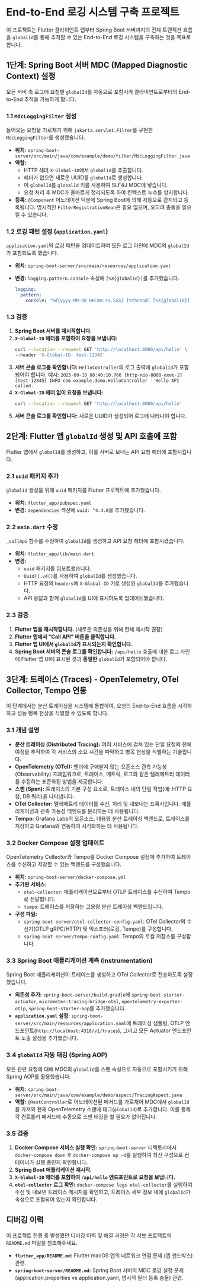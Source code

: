 # End-to-End 로깅 시스템 구축 프로젝트

이 프로젝트는 Flutter 클라이언트 앱부터 Spring Boot 서버까지의 전체 트랜잭션 흐름을 `globalId`를 통해 추적할 수 있는 End-to-End 로깅 시스템을 구축하는 것을 목표로 합니다.

## 1단계: Spring Boot 서버 MDC (Mapped Diagnostic Context) 설정

모든 서버 측 로그에 요청별 `globalId`를 자동으로 포함시켜 클라이언트로부터의 End-to-End 추적을 가능하게 합니다.

### 1.1 `MdcLoggingFilter` 생성

들어오는 요청을 가로채기 위해 `jakarta.servlet.Filter`를 구현한 `MdcLoggingFilter`를 생성했습니다.

*   **위치:** `spring-boot-server/src/main/java/com/example/demo/filter/MdcLoggingFilter.java`
*   **역할:**
    *   HTTP 헤더 `X-Global-ID`에서 `globalId`를 추출합니다.
    *   헤더가 없으면 새로운 UUID를 `globalId`로 생성합니다.
    *   이 `globalId`를 `globalId` 키를 사용하여 SLF4J MDC에 넣습니다.
    *   요청 처리 후 MDC가 올바르게 정리되도록 하여 컨텍스트 누수를 방지합니다.
*   **등록:** `@Component` 어노테이션 덕분에 Spring Boot에 의해 자동으로 감지되고 등록됩니다. 명시적인 `FilterRegistrationBean`은 필요 없으며, 오히려 충돌을 일으킬 수 있습니다.

### 1.2 로깅 패턴 설정 (`application.yaml`)

`application.yaml`의 로깅 패턴을 업데이트하여 모든 로그 라인에 MDC의 `globalId`가 포함되도록 했습니다.

*   **위치:** `spring-boot-server/src/main/resources/application.yaml`
*   **변경:** `logging.pattern.console` 속성에 `[%X{globalId}]`를 추가했습니다.

    ```yaml
    logging:
      pattern:
        console: "%d{yyyy-MM-dd HH:mm:ss.SSS} [%thread] [%X{globalId}] %-5level %logger{36} - %msg%n"
    ```

### 1.3 검증

1.  **Spring Boot 서버를 재시작합니다.**
2.  **`X-Global-ID` 헤더를 포함하여 요청을 보냅니다:**
    ```bash
    curl --location --request GET 'http://localhost:8080/api/hello' \
    --header 'X-Global-ID: test-12345'
    ```
3.  **서버 콘솔 로그를 확인합니다:** `HelloController`의 로그 출력에 `globalId`가 포함되어야 합니다.
    예시: `2025-09-10 08:40:10.766 [http-nio-8080-exec-2] [test-12345] INFO com.example.demo.HelloController - Hello API called.`
4.  **`X-Global-ID` 헤더 없이 요청을 보냅니다:**
    ```bash
    curl --location --request GET 'http://localhost:8080/api/hello'
    ```
5.  **서버 콘솔 로그를 확인합니다:** 새로운 UUID가 생성되어 로그에 나타나야 합니다.

## 2단계: Flutter 앱 `globalId` 생성 및 API 호출에 포함

Flutter 앱에서 `globalId`를 생성하고, 이를 서버로 보내는 API 요청 헤더에 포함시킵니다.

### 2.1 `uuid` 패키지 추가

`globalId` 생성을 위해 `uuid` 패키지를 Flutter 프로젝트에 추가했습니다.

*   **위치:** `flutter_app/pubspec.yaml`
*   **변경:** `dependencies` 섹션에 `uuid: ^4.4.0`을 추가했습니다.

### 2.2 `main.dart` 수정

`_callApi` 함수를 수정하여 `globalId`를 생성하고 API 요청 헤더에 포함시켰습니다.

*   **위치:** `flutter_app/lib/main.dart`
*   **변경:**
    *   `uuid` 패키지를 임포트했습니다.
    *   `Uuid().v4()`를 사용하여 `globalId`를 생성했습니다.
    *   HTTP 요청의 `headers`에 `X-Global-ID` 키로 생성된 `globalId`를 추가했습니다.
    *   API 응답과 함께 `globalId`를 UI에 표시하도록 업데이트했습니다.

### 2.3 검증

1.  **Flutter 앱을 재시작합니다.** (새로운 의존성을 위해 전체 재시작 권장)
2.  **Flutter 앱에서 "Call API" 버튼을 클릭합니다.**
3.  **Flutter 앱 UI에서 `globalId`가 표시되는지 확인합니다.**
4.  **Spring Boot 서버의 콘솔 로그를 확인합니다:** `/api/hello` 호출에 대한 로그 라인에 Flutter 앱 UI에 표시된 것과 **동일한** `globalId`가 포함되어야 합니다.

## 3단계: 트레이스 (Traces) - OpenTelemetry, OTel Collector, Tempo 연동

이 단계에서는 분산 트레이싱을 시스템에 통합하여, 요청의 End-to-End 흐름을 시각화하고 성능 병목 현상을 식별할 수 있도록 합니다.

### 3.1 개념 설명

*   **분산 트레이싱 (Distributed Tracing):** 여러 서비스에 걸쳐 있는 단일 요청의 전체 여정을 추적하여 각 서비스의 소요 시간을 파악하고 병목 현상을 식별하는 기술입니다.
*   **OpenTelemetry (OTel):** 벤더에 구애받지 않는 오픈소스 관측 가능성(Observability) 프레임워크로, 트레이스, 메트릭, 로그와 같은 텔레메트리 데이터를 수집하는 표준화된 방법을 제공합니다.
*   **스팬 (Span):** 트레이스의 기본 구성 요소로, 트레이스 내의 단일 작업(예: HTTP 요청, DB 쿼리)을 나타냅니다.
*   **OTel Collector:** 텔레메트리 데이터를 수신, 처리 및 내보내는 프록시입니다. 애플리케이션과 관측 가능성 백엔드를 분리하는 데 사용됩니다.
*   **Tempo:** Grafana Labs의 오픈소스, 대용량 분산 트레이싱 백엔드로, 트레이스를 저장하고 Grafana와 연동하여 시각화하는 데 사용됩니다.

### 3.2 Docker Compose 설정 업데이트

OpenTelemetry Collector와 Tempo를 Docker Compose 설정에 추가하여 트레이스를 수신하고 저장할 수 있는 백엔드를 구성했습니다.

*   **위치:** `spring-boot-server/docker-compose.yml`
*   **추가된 서비스:**
    *   `otel-collector`: 애플리케이션으로부터 OTLP 트레이스를 수신하여 Tempo로 전달합니다.
    *   `tempo`: 트레이스를 저장하는 고용량 분산 트레이싱 백엔드입니다.
*   **구성 파일:**
    *   `spring-boot-server/otel-collector-config.yaml`: OTel Collector의 수신기(OTLP gRPC/HTTP) 및 익스포터(로깅, Tempo)를 구성합니다.
    *   `spring-boot-server/tempo-config.yaml`: Tempo의 로컬 저장소를 구성합니다.

### 3.3 Spring Boot 애플리케이션 계측 (Instrumentation)

Spring Boot 애플리케이션이 트레이스를 생성하고 OTel Collector로 전송하도록 설정했습니다.

*   **의존성 추가:** `spring-boot-server/build.gradle`에 `spring-boot-starter-actuator`, `micrometer-tracing-bridge-otel`, `opentelemetry-exporter-otlp`, `spring-boot-starter-aop`를 추가했습니다.
*   **`application.yaml` 설정:** `spring-boot-server/src/main/resources/application.yaml`에 트레이싱 샘플링, OTLP 엔드포인트(`http://localhost:4318/v1/traces`), 그리고 모든 Actuator 엔드포인트 노출 설정을 추가했습니다.

### 3.4 `globalId` 자동 태깅 (Spring AOP)

모든 관련 요청에 대해 MDC의 `globalId`를 스팬 속성으로 자동으로 포함시키기 위해 Spring AOP를 활용했습니다.

*   **위치:** `spring-boot-server/src/main/java/com/example/demo/aspect/TracingAspect.java`
*   **역할:** `@RestController`로 어노테이션된 메서드를 가로채어 MDC에서 `globalId`를 가져와 현재 OpenTelemetry 스팬에 태그(`globalId`)로 추가합니다. 이를 통해 각 컨트롤러 메서드에 수동으로 스팬 태깅을 할 필요가 없어집니다.

### 3.5 검증

1.  **Docker Compose 서비스 실행 확인:** `spring-boot-server` 디렉토리에서 `docker-compose down` 후 `docker-compose up -d`를 실행하여 최신 구성으로 컨테이너가 실행 중인지 확인합니다.
2.  **Spring Boot 애플리케이션 재시작.**
3.  **`X-Global-ID` 헤더를 포함하여 `/api/hello` 엔드포인트로 요청을 보냅니다.**
4.  **`otel-collector` 로그 확인:** `docker-compose logs otel-collector`를 실행하여 수신 및 내보낸 트레이스 메시지를 확인하고, 트레이스 세부 정보 내에 `globalId`가 속성으로 포함되어 있는지 확인합니다.

## 디버깅 이력

이 프로젝트 진행 중 발생했던 디버깅 이력 및 해결 과정은 각 서브 프로젝트의 `README.md` 파일을 참조해주세요.

*   **`flutter_app/README.md`:** Flutter macOS 앱의 네트워크 연결 문제 (앱 샌드박스) 관련.
*   **`spring-boot-server/README.md`:** Spring Boot 서버의 MDC 로깅 설정 문제 (application.properties vs application.yaml, 명시적 필터 등록 충돌) 관련.